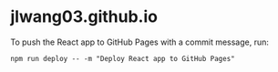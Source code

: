 # jlwang03.github.io

To push the React app to GitHub Pages with a commit message, run:
```
npm run deploy -- -m "Deploy React app to GitHub Pages"
```